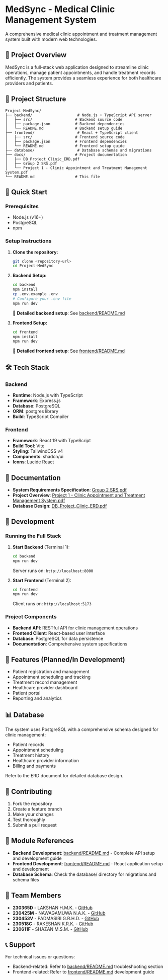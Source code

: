 # MedSync - Medical Clinic Management System

A comprehensive medical clinic appointment and treatment management system built with modern web technologies.

## 🏥 Project Overview

MedSync is a full-stack web application designed to streamline clinic operations, manage patient appointments, and handle treatment records efficiently. The system provides a seamless experience for both healthcare providers and patients.

## 📁 Project Structure

```
Project-MedSync/
├── backend/                    # Node.js + TypeScript API server
│   ├── src/                   # Backend source code
│   ├── package.json           # Backend dependencies
│   └── README.md              # Backend setup guide
├── frontend/                   # React + TypeScript client
│   ├── src/                   # Frontend source code
│   ├── package.json           # Frontend dependencies
│   └── README.md              # Frontend setup guide
├── database/                   # Database schemas and migrations
├── docs/                      # Project documentation
│   ├── DB_Project_Clinic_ERD.pdf
│   ├── Group 2 SRS.pdf
│   └── Project 1 - Clinic Appointment and Treatment Management System.pdf
└── README.md                  # This file
```

## 🚀 Quick Start

### Prerequisites
- Node.js (v16+)
- PostgreSQL
- npm

### Setup Instructions

1. **Clone the repository:**
   ```bash
   git clone <repository-url>
   cd Project-MedSync
   ```

2. **Backend Setup:**
   ```bash
   cd backend
   npm install
   cp .env.example .env
   # Configure your .env file
   npm run dev
   ```

   📖 **Detailed backend setup**: See [backend/README.md](backend/README.md)

3. **Frontend Setup:**
   ```bash
   cd frontend
   npm install
   npm run dev
   ```

   📖 **Detailed frontend setup**: See [frontend/README.md](frontend/README.md)

## 🛠 Tech Stack

### Backend
- **Runtime**: Node.js with TypeScript
- **Framework**: Express.js
- **Database**: PostgreSQL
- **ORM**: postgres library
- **Build**: TypeScript Compiler

### Frontend
- **Framework**: React 19 with TypeScript
- **Build Tool**: Vite
- **Styling**: TailwindCSS v4
- **Components**: shadcn/ui
- **Icons**: Lucide React

## 📖 Documentation

- **System Requirements Specification**: [Group 2 SRS.pdf](Group%202%20SRS.pdf)
- **Project Overview**: [Project 1 - Clinic Appointment and Treatment Management System.pdf](Project%201%20-%20Clinic%20Appointment%20and%20Treatment%20Management%20System.pdf)
- **Database Design**: [DB_Project_Clinic_ERD.pdf](DB_Project_Clinic_ERD.pdf)

## 🔧 Development

### Running the Full Stack

1. **Start Backend** (Terminal 1):
   ```bash
   cd backend
   npm run dev
   ```
   Server runs on: `http://localhost:8000`

2. **Start Frontend** (Terminal 2):
   ```bash
   cd frontend
   npm run dev
   ```
   Client runs on: `http://localhost:5173`

### Project Components

- **Backend API**: RESTful API for clinic management operations
- **Frontend Client**: React-based user interface
- **Database**: PostgreSQL for data persistence
- **Documentation**: Comprehensive system specifications

## 🎯 Features (Planned/In Development)

- Patient registration and management
- Appointment scheduling and tracking
- Treatment record management
- Healthcare provider dashboard
- Patient portal
- Reporting and analytics

## 📊 Database

The system uses PostgreSQL with a comprehensive schema designed for clinic management:
- Patient records
- Appointment scheduling
- Treatment history
- Healthcare provider information
- Billing and payments

Refer to the ERD document for detailed database design.

## 🤝 Contributing

1. Fork the repository
2. Create a feature branch
3. Make your changes
4. Test thoroughly
5. Submit a pull request

## 📁 Module References

- **Backend Development**: [backend/README.md](backend/README.md) - Complete API setup and development guide
- **Frontend Development**: [frontend/README.md](frontend/README.md) - React application setup and development
- **Database Schema**: Check the database/ directory for migrations and schema files

## 👥 Team Members

- **230365D** - LAKSHAN H.M.K. - [GitHub](https://github.com/Kalana-Lakshan)
- **230425M** - NAWAGAMUWA N.A.K. - [GitHub](https://github.com/ashiniKavindya)
- **230453V** - PADMASIRI G.R.H.D. - [GitHub](https://github.com/hasarangadinuj)
- **230518C** - RAKESHAN K.R.K. - [GitHub](https://github.com/KRakeesh04)
- **230611F** - SHAZAN M.S.M. - [GitHub](https://github.com/shazzann)

## 📞 Support

For technical issues or questions:
- Backend-related: Refer to [backend/README.md](backend/README.md) troubleshooting section
- Frontend-related: Refer to [frontend/README.md](frontend/README.md) development guide
